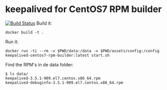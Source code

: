 # keepalived for CentOS7 RPM builder
[![Build Status](https://travis-ci.org/yoramvandevelde/docker-keepalived-centos7-rpm-builder.svg?branch=master)](https://travis-ci.org/yoramvandevelde/docker-keepalived-centos7-rpm-builder)
Build it:
```
docker build -t .
```

Run it:
```
docker run -ti --rm -v $PWD/data:/data -v $PWD/assets/config:/config keepalived-centos7-rpm-builder:latest start.sh
```

Find the RPM's in de data folder:
```
$ ls data/ 
keepalived-3.5.1-909.el7.centos.x86_64.rpm  
keepalived-debuginfo-3.5.1-909.el7.centos.x86_64.rpm
```
